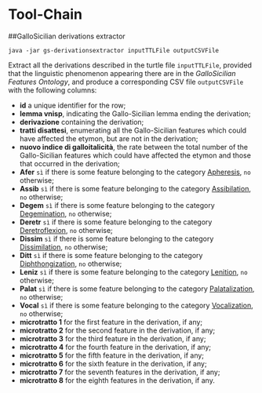 # Tool-Chain
##GalloSicilian derivations extractor

`java -jar gs-derivationsextractor inputTTLFile outputCSVFile`

Extract all the derivations described in the turtle file `inputTTLFile`, provided that the linguistic phenomenon appearing there
are in the _GalloSicilian Features Ontology_, and produce a corresponding CSV file `outputCSVFile` with the
following columns:

- **id** a unique identifier for the row;
- **lemma vnisp**, indicating the Gallo-Sicilian lemma ending the derivation;
- **derivazione** containing the derivation;
- **tratti disattesi**, enumerating all the Gallo-Sicilian features which could have affected the etymon, but are not in the derivation;
- **nuovo indice di galloitalicità**, the rate between the total number of the Gallo-Sicilian features which could have 
affected the etymon and those that occurred in the derivation;
- **Afer** `sì` if there is some feature belonging to the category [Apheresis](https://gallosiciliani.unict.it/ns/gs-features#Afer), `no` otherwise;
- **Assib** `sì` if there is some feature belonging to the category [Assibilation](https://gallosiciliani.unict.it/ns/gs-features#Assib), `no` otherwise;
- **Degem** `sì` if there is some feature belonging to the category [Degemination](https://gallosiciliani.unict.it/ns/gs-features#Degem), `no` otherwise;
- **Deretr** `sì` if there is some feature belonging to the category [Deretroflexion](https://gallosiciliani.unict.it/ns/gs-features#Deretr), `no` otherwise;
- **Dissim** `sì` if there is some feature belonging to the category [Dissimilation](https://gallosiciliani.unict.it/ns/gs-features#Dissim), `no` otherwise;
- **Ditt** `sì` if there is some feature belonging to the category [Diphthongization](https://gallosiciliani.unict.it/ns/gs-features#Ditt), `no` otherwise;
- **Leniz** `sì` if there is some feature belonging to the category [Lenition](https://gallosiciliani.unict.it/ns/gs-features#Leniz), `no` otherwise;
- **Palat** `sì` if there is some feature belonging to the category [Palatalization](https://gallosiciliani.unict.it/ns/gs-features#Palat), `no` otherwise;
- **Vocal** `sì` if there is some feature belonging to the category [Vocalization](https://gallosiciliani.unict.it/ns/gs-features#Vocal), `no` otherwise;
- **microtratto 1** for the first feature in the derivation, if any;
- **microtratto 2** for the second feature in the derivation, if any;
- **microtratto 3** for the third feature in the derivation, if any;
- **microtratto 4** for the fourth feature in the derivation, if any;
- **microtratto 5** for the fifth feature in the derivation, if any;
- **microtratto 6** for the sixth feature in the derivation, if any;
- **microtratto 7** for the seventh features in the derivation, if any;
- **microtratto 8** for the eighth features in the derivation, if any.
